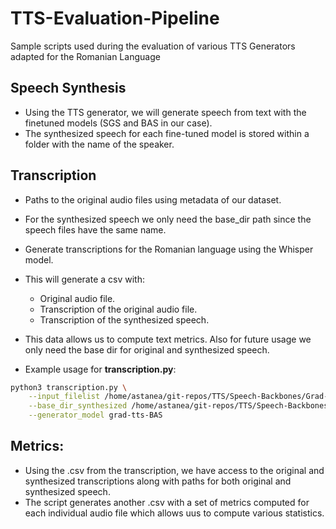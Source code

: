# TTS-Evaluation-Pipeline

Sample scripts used during the evaluation of various TTS Generators adapted for the Romanian Language

## Speech Synthesis

- Using the TTS generator, we will generate speech from text with the finetuned models (SGS and BAS in our case).
- The synthesized speech for each fine-tuned model is stored within a folder with the name of the speaker.

## Transcription

- Paths to the original audio files using metadata of our dataset.
- For the synthesized speech we only need the base_dir path since the speech files have the same name.
- Generate transcriptions for the Romanian language using the Whisper model.
- This will generate a csv with:
  - Original audio file.
  - Transcription of the original audio file.
  - Transcription of the synthesized speech.

- This data allows us to compute text metrics. Also for future usage we only need the base dir for original and synthesized speech.

- Example usage for **transcription.py**:

```bash
python3 transcription.py \
    --input_filelist /home/astanea/git-repos/TTS/Speech-Backbones/Grad-TTS/out/finetune_meta_bas_1490_samples.csv \
    --base_dir_synthesized /home/astanea/git-repos/TTS/Speech-Backbones/Grad-TTS/out/bas \
    --generator_model grad-tts-BAS
```


## Metrics:

- Using the .csv from the transcription, we have access to the original and synthesized transcriptions along with paths for both original and synthesized speech.
- The script generates another .csv with a set of metrics computed for each individual audio file which allows uus to compute various statistics.